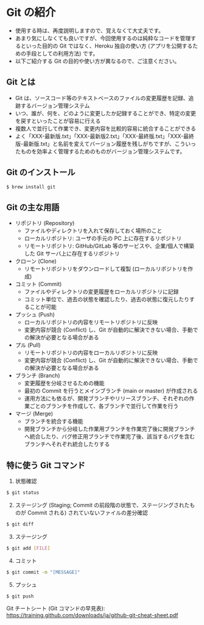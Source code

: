 # Git の紹介
* 使用する時は、再度説明しますので、覚えなくて大丈夫です。
* あまり気にしなくても良いですが、今回使用するのは純粋なコードを管理するといった目的の Git ではなく、Heroku 独自の使い方 (アプリを公開するための手段としての利用方法) です。
* 以下ご紹介する Git の目的や使い方が異なるので、ご注意ください。

## Git とは 
* Git は、ソースコード等のテキストベースのファイルの変更履歴を記録、追跡するバージョン管理システム
* いつ、誰が、何を、どのように変更したか記録することができ、特定の変更を戻すといったことが容易に行える
* 複数人で並行して作業でき、変更内容を比較的容易に統合することができる
* よく「XXX-最新版.txt」「XXX-最新版2.txt」「XXX-最終版.txt」「XXX-最終版-最新版.txt」と名前を変えてバージョン履歴を残しがちですが、こういったものを効率よく管理するためのものがバージョン管理システムです。

## Git のインストール
```bash
$ brew install git
```

## Git の主な用語
* リポジトリ (Repository)
  * ファイルやディレクトリを入れて保存しておく場所のこと
  * ローカルリポジトリ: ユーザの手元の PC 上に存在するリポジトリ
  * リモートリポジトリ: GitHub/GitLab 等のサービスや、企業/個人で構築した Git サーバ上に存在するリポジトリ
* クローン (Clone)
  * リモートリポジトリをダウンロードして複製 (ローカルリポジトリを作成)
* コミット (Commit)
  * ファイルやディレクトリの変更履歴をローカルリポジトリに記録
  * コミット単位で、過去の状態を確認したり、過去の状態に復元したりすることが可能
* プッシュ (Push)
  * ローカルリポジトリの内容をリモートリポジトリに反映
  * 変更内容が競合 (Conflict) し、Git が自動的に解決できない場合、手動での解決が必要となる場合がある
* プル (Pull)
  * リモートリポジトリの内容をローカルリポジトリに反映
  * 変更内容が競合 (Conflict) し、Git が自動的に解決できない場合、手動での解決が必要となる場合がある
* ブランチ (Branch)
  * 変更履歴を分岐させるための機能
  * 最初の Commit を行うとメインブランチ (main or master) が作成される
  * 運用方法にも依るが、開発ブランチやリリースブランチ、それぞれの作業ごとのブランチを作成して、各ブランチで並行して作業を行う
* マージ (Merge)
  * ブランチを統合する機能
  * 開発ブランチから分岐した作業用ブランチを作業完了後に開発ブランチへ統合したり、バグ修正用ブランチで作業完了後、該当するバグを含むブランチへそれぞれ統合したりする

## 特に使う Git コマンド
1. 状態確認
```bash
$ git status
```
2. ステージング (Staging; Commit の前段階の状態で、ステージングされたものが Commit される) されていないファイルの差分確認
```bash
$ git diff 
```
3. ステージング
```bash
$ git add [FILE]
```
4. コミット
```bash
$ git commit -m "[MESSAGE]"
```
5. プッシュ
```bash
$ git push
```

Git チートシート (Git コマンドの早見表): https://training.github.com/downloads/ja/github-git-cheat-sheet.pdf
